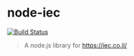 # node-iec

[![Build Status](https://travis-ci.org/yoavmmn/node-iec.svg?branch=master)](https://travis-ci.org/yoavmmn/node-iec)

> A node.js library for https://iec.co.il/
